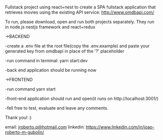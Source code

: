 Fullstack project using react+nest to create a SPA fullstack application that retrieves movies using the existing API service:
http://www.omdbapi.com/

To run, please download, open and run both projects separately. They run in node.js nestjs framework and react+redux

->BACKEND

-create a .env file at the root file(copy the .env.example) and paste your generated key from omdbapi in place of the '?' placeholder

-run command in terminal: yarn start:dev

-back end application should be running now

->FRONTEND

-run command yarn start

-front-end application should run and open(it runs on http://localhost:3001/)

-fell free to test, evaluate and leave any comments.

Thank you! :)

email: jroberto.p@hotmail.com
linkedin: https://www.linkedin.com/in/joao-roberto-m-gubolin/

